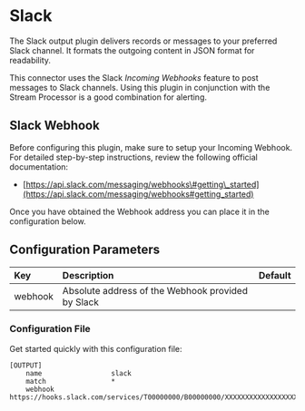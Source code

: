 # Slack

The Slack output plugin delivers records or messages to your preferred Slack channel. It formats the outgoing content in JSON format for readability.

This connector uses the Slack _Incoming Webhooks_ feature to post messages to Slack channels. Using this plugin in conjunction with the Stream Processor is a good combination for alerting.

## Slack Webhook

Before configuring this plugin, make sure to setup your Incoming Webhook. For detailed step-by-step instructions, review the following official documentation:

* [https://api.slack.com/messaging/webhooks\#getting\_started](https://api.slack.com/messaging/webhooks#getting_started)

Once you have obtained the Webhook address you can place it in the configuration below.

## Configuration Parameters

| Key | Description | Default |
| :--- | :--- | :--- |
| webhook | Absolute address of the Webhook provided by Slack |  |

### Configuration File

Get started quickly with this configuration file:

```text
[OUTPUT]
    name                 slack
    match                *
    webhook              https://hooks.slack.com/services/T00000000/B00000000/XXXXXXXXXXXXXXXXXXXXXXXX
```

